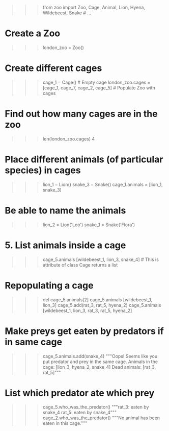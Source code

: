 >>> from zoo import Zoo, Cage, Animal, Lion, Hyena, Wildebeest, Snake # ...

# Create a Zoo
>>> london_zoo = Zoo()

# Create different cages
>>> cage_1 = Cage() # Empty cage
>>> london_zoo.cages = [cage_1, cage_7, cage_2, cage_5] # Populate Zoo with cages

# Find out how many cages are in the zoo
>>> len(london_zoo.cages)
4

# Place different animals (of particular species) in cages
>>> lion_1 = Lion()
>>> snake_3 = Snake()
>>> cage_1.animals = [lion_1, snake_3]

# Be able to name the animals 
>>> lion_2 = Lion('Leo')
>>> snake_1 = Snake('Flora')

# 5. List animals inside a cage
>>> cage_5.animals
[wildebeest_1, lion_3, snake_4] # This is attribute of class Cage returns a list

# Repopulating a cage
>>> del cage_5.animals[2]
>>> cage_5.animals
[wildebeest_1, lion_3]
>>> cage_5.add(rat_3, rat_5, hyena_2)
>>> cage_5.animals
[wildebeest_1, lion_3, rat_3, rat_5, hyena_2]

# Make preys get eaten by predators if in same cage
>>> cage_5.animals.add(snake_4)
"""Oops! Seems like you put predator and prey in the same cage.
Animals in the cage: [lion_3, hyena_2, snake_4]
Dead animals: [rat_3, rat_5]"""

# List which predator ate which prey
>>> cage_5.who_was_the_predator()
"""rat_3: eaten by snake_4
rat_5: eaten by snake_4"""
>>> cage_2.who_was_the_predator()
"""No animal has been eaten in this cage."""
